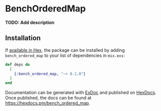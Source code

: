 # BenchOrderedMap

**TODO: Add description**

## Installation

If [available in Hex](https://hex.pm/docs/publish), the package can be installed
by adding `bench_ordered_map` to your list of dependencies in `mix.exs`:

```elixir
def deps do
  [
    {:bench_ordered_map, "~> 0.1.0"}
  ]
end
```

Documentation can be generated with [ExDoc](https://github.com/elixir-lang/ex_doc)
and published on [HexDocs](https://hexdocs.pm). Once published, the docs can
be found at <https://hexdocs.pm/bench_ordered_map>.

